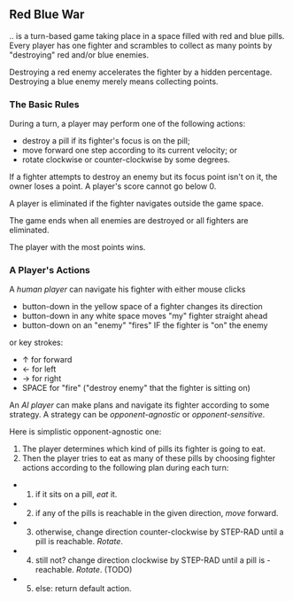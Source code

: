 ## Red Blue War 

.. is a turn-based game taking place in a space filled with red and blue pills.
Every player has one fighter and scrambles to collect as many points by
"destroying" red and/or blue enemies.

Destroying a red enemy accelerates the fighter by a hidden percentage.
Destroying a blue enemy merely means collecting points. 

### The Basic Rules 

During a turn, a player may perform one of the following actions:

- destroy a pill if its fighter's focus is on the pill;
- move forward one step according to its current velocity; or
- rotate clockwise or counter-clockwise by some degrees. 

If a fighter attempts to destroy an enemy but its focus point isn't on it, the
owner loses a point. A player's score cannot go below 0. 

A player is eliminated if the fighter navigates outside the game space.

The game ends when all enemies are destroyed or all fighters are eliminated.

The player with the most points wins.

### A Player's Actions

A _human player_ can navigate his fighter with either mouse clicks

- button-down in the yellow space of a fighter changes its direction
- button-down in any white space moves "my" fighter straight ahead
- button-down on an "enemy" "fires" IF the fighter is "on" the enemy 

or key strokes:

- ↑ for forward
- ← for left
- → for right
- SPACE for "fire" ("destroy enemy" that the fighter is sitting on)

An _AI player_ can make plans and navigate its fighter according to some
strategy. A strategy can be _opponent-agnostic_ or _opponent-sensitive_.

Here is simplistic opponent-agnostic one:

1. The player determines which kind of pills its fighter is going to eat.
2. Then the player tries to eat as many of these pills by choosing fighter
   actions according to the following plan during each turn: 
  
  - 1. if it sits on a pill, _eat_ it. 
  - 2. if any of the pills is reachable in the given direction, _move_ forward.
  - 3. otherwise, change direction counter-clockwise by STEP-RAD until a pill is reachable. _Rotate_.
  - 4. still not? change direction clockwise by STEP-RAD until a pill is - reachable. _Rotate_. (TODO)
  - 5. else: return default action. 

